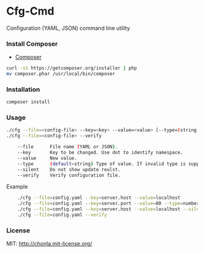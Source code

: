 # Cfg-Cmd
Configuration (YAML, JSON) command line utility

### Install Composer
- [Composer](https://getcomposer.org/)

```sh
curl -sS https://getcomposer.org/installer | php
mv composer.phar /usr/local/bin/composer
```

### Installation
```sh
composer install
```

### Usage
```sh
./cfg --file=<config-file> --key=<key> --value=<value> [--type=(string|number|boolean)] [--silent]
./cfg --file=<config-file> --verify

    --file      File name (YAML or JSON).
    --key       Key to be changed. Use dot to identify namespace.
    --value     New value.
    --type      (default=string) Type of value. If invalid type is supplied, string is used.
    --silent    Do not show update reulst.
    --verify    Verify configuration file.
```

Example
```sh
    ./cfg --file=config.yaml --key=server.host --value=localhost
    ./cfg --file=config.yaml --key=server.port --value=80 --type=number
    ./cfg --file=config.yaml --key=server.host --value=localhost --silent
    ./cfg --file=config.yaml --verify
```

### License
MIT: <http://chonla.mit-license.org/>